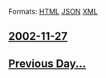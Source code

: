 
Formats: [HTML](2002/11/27/index.html)  [JSON](2002/11/27/index.json)  [XML](2002/11/27/index.xml)  

## [2002-11-27](/news/2002/11/27/index.md)

## [Previous Day...](/news/2002/11/26/index.md)

